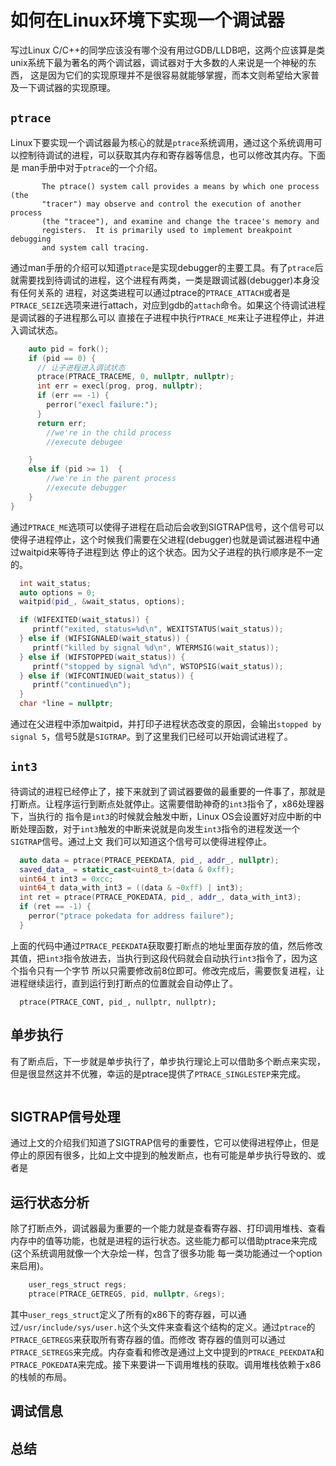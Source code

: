 # 如何在Linux环境下实现一个调试器

写过Linux C/C++的同学应该没有哪个没有用过GDB/LLDB吧，这两个应该算是类unix系统下最为著名的两个调试器，调试器对于大多数的人来说是一个神秘的东西，
这是因为它们的实现原理并不是很容易就能够掌握，而本文则希望给大家普及一下调试器的实现原理。

## `ptrace`

Linux下要实现一个调试器最为核心的就是`ptrace`系统调用，通过这个系统调用可以控制待调试的进程，可以获取其内存和寄存器等信息，也可以修改其内存。下面是
man手册中对于`ptrace`的一个介绍。

```
       The ptrace() system call provides a means by which one process (the
       "tracer") may observe and control the execution of another process
       (the "tracee"), and examine and change the tracee's memory and
       registers.  It is primarily used to implement breakpoint debugging
       and system call tracing.
```

通过man手册的介绍可以知道`ptrace`是实现debugger的主要工具。有了`ptrace`后就需要找到待调试的进程，这个进程有两类，一类是跟调试器(debugger)本身没有任何关系的
进程，对这类进程可以通过ptrace的`PTRACE_ATTACH`或者是`PTRACE_SEIZE`选项来进行attach，对应到gdb的`attach`命令。如果这个待调试进程是调试器的子进程那么可以
直接在子进程中执行`PTRACE_ME`来让子进程停止，并进入调试状态。

```cpp
    auto pid = fork();
    if (pid == 0) {
      // 让子进程进入调试状态
      ptrace(PTRACE_TRACEME, 0, nullptr, nullptr);
      int err = execl(prog, prog, nullptr);
      if (err == -1) {
        perror("execl failure:");
      }
      return err;
        //we're in the child process
        //execute debugee

    }
    else if (pid >= 1)  {
        //we're in the parent process
        //execute debugger
    }
}
```

通过`PTRACE_ME`选项可以使得子进程在启动后会收到SIGTRAP信号，这个信号可以使得子进程停止，这个时候我们需要在父进程(debugger)也就是调试器进程中通过waitpid来等待子进程到达
停止的这个状态。因为父子进程的执行顺序是不一定的。

```cpp
  int wait_status;
  auto options = 0;
  waitpid(pid_, &wait_status, options);

  if (WIFEXITED(wait_status)) {
     printf("exited, status=%d\n", WEXITSTATUS(wait_status));
  } else if (WIFSIGNALED(wait_status)) {
     printf("killed by signal %d\n", WTERMSIG(wait_status));
  } else if (WIFSTOPPED(wait_status)) {
     printf("stopped by signal %d\n", WSTOPSIG(wait_status));
  } else if (WIFCONTINUED(wait_status)) {
     printf("continued\n");
  }
  char *line = nullptr;
```

通过在父进程中添加waitpid，并打印子进程状态改变的原因，会输出`stopped by signal 5`，信号5就是`SIGTRAP`。到了这里我们已经可以开始调试进程了。


## `int3`

待调试的进程已经停止了，接下来就到了调试器要做的最重要的一件事了，那就是打断点。让程序运行到断点处就停止。这需要借助神奇的`int3`指令了，x86处理器下，当执行的
指令是`int3`的时候就会触发中断，Linux OS会设置好对应中断的中断处理函数，对于`int3`触发的中断来说就是向发生`int3`指令的进程发送一个`SIGTRAP`信号。通过上文
我们可以知道这个信号可以使得进程停止。

```cpp
  auto data = ptrace(PTRACE_PEEKDATA, pid_, addr_, nullptr);
  saved_data_ = static_cast<uint8_t>(data & 0xff);
  uint64_t int3 = 0xcc;
  uint64_t data_with_int3 = ((data & ~0xff) | int3);
  int ret = ptrace(PTRACE_POKEDATA, pid_, addr_, data_with_int3);
  if (ret == -1) {
    perror("ptrace pokedata for address failure");
  }
```

上面的代码中通过`PTRACE_PEEKDATA`获取要打断点的地址里面存放的值，然后修改其值，把`int3`指令放进去，当执行到这段代码就会自动执行`int3`指令了，因为这个指令只有一个字节
所以只需要修改前8位即可。修改完成后，需要恢复进程，让进程继续运行，直到运行到打断点的位置就会自动停止了。

```
  ptrace(PTRACE_CONT, pid_, nullptr, nullptr);
```

## 单步执行

有了断点后，下一步就是单步执行了，单步执行理论上可以借助多个断点来实现，但是很显然这并不优雅，幸运的是ptrace提供了`PTRACE_SINGLESTEP`来完成。

```cpp
```

## SIGTRAP信号处理

通过上文的介绍我们知道了SIGTRAP信号的重要性，它可以使得进程停止，但是停止的原因有很多，比如上文中提到的触发断点，也有可能是单步执行导致的、或者是

## 运行状态分析

除了打断点外，调试器最为重要的一个能力就是查看寄存器、打印调用堆栈、查看内存中的值等功能，也就是进程的运行状态。这些能力都可以借助ptrace来完成(这个系统调用就像一个大杂烩一样，包含了很多功能
每一类功能通过一个option来启用)。

```cpp
    user_regs_struct regs;
    ptrace(PTRACE_GETREGS, pid, nullptr, &regs);
```

其中`user_regs_struct`定义了所有的x86下的寄存器，可以通过`/usr/include/sys/user.h`这个头文件来查看这个结构的定义。通过`ptrace`的`PTRACE_GETREGS`来获取所有寄存器的值。而修改
寄存器的值则可以通过`PTRACE_SETREGS`来完成。内存查看和修改是通过上文中提到的`PTRACE_PEEKDATA`和`PTRACE_POKEDATA`来完成。接下来要讲一下调用堆栈的获取。调用堆栈依赖于x86的栈帧的布局。



## 调试信息




## 总结